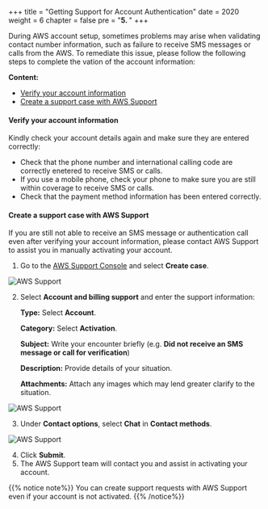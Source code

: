 +++
title = "Getting Support for Account Authentication"
date = 2020
weight = 6
chapter = false
pre = "<b>5. </b>"
+++

During AWS account setup, sometimes problems may arise when validating contact number information, such as failure to receive SMS messages or calls from the AWS. To remediate this issue, please follow the following steps to complete the vation of the account information:

**Content:**

-   [Verify your account information](#verify-your-account-information)
-   [Create a support case with AWS Support](#create-a-support-case-with-aws-support)

#### Verify your account information

Kindly check your account details again and make sure they are entered correctly:

-   Check that the phone number and international calling code are correctly enetered to receive SMS or calls.
-   If you use a mobile phone, check your phone to make sure you are still within coverage to receive SMS or calls.
-   Check that the payment method information has been entered correctly.

#### Create a support case with AWS Support

If you are still not able to receive an SMS message or authentication call even after verifying your account information, please contact AWS Support to assist you in manually activating your account.

1. Go to the [AWS Support Console](https://aws.amazon.com/support/) and select **Create case**.

![AWS Support](/images/1-account-setup/1.png?width=90pc)

2. Select **Account and billing support** and enter the support information:

    **Type:** Select **Account**.

    **Category:** Select **Activation**.

    **Subject:** Write your encounter briefly (e.g. **Did not receive an SMS message or call for verification**)

    **Description:** Provide details of your situation.

    **Attachments:** Attach any images which may lend greater clarify to the situation.

![AWS Support](/images/1-account-setup/2.png?width=90pc)

3. Under **Contact options**, select **Chat** in **Contact methods**.

![AWS Support](/images/1-account-setup/3.png?width=90pc)

4. Click **Submit**.
5. The AWS Support team will contact you and assist in activating your account.

{{% notice note%}}
You can create support requests with AWS Support even if your account is not activated.
{{% /notice%}}
